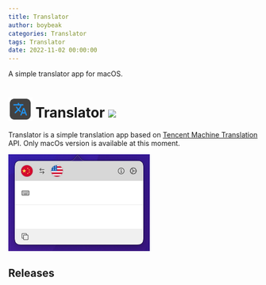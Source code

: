 ```yaml
---
title: Translator
author: boybeak
categories: Translator
tags: Translator
date: 2022-11-02 00:00:00
---
```


A simple translator app for macOS.
<!-- more -->
<h1>
    <img style="vertical-align: bottom;" src="/images/translator-logo-512.png" width="48" height="48" />
    Translator
    <img src="https://img.shields.io/badge/Translator-0.1-blue" />
</h1>

Translator is a simple translation app based on [Tencent Machine Translation](https://cloud.tencent.com/document/product/551/15611) API. Only macOs version is available at this moment.

<img src="/images/preview.jpg" width="285" height="195" />

## Releases
